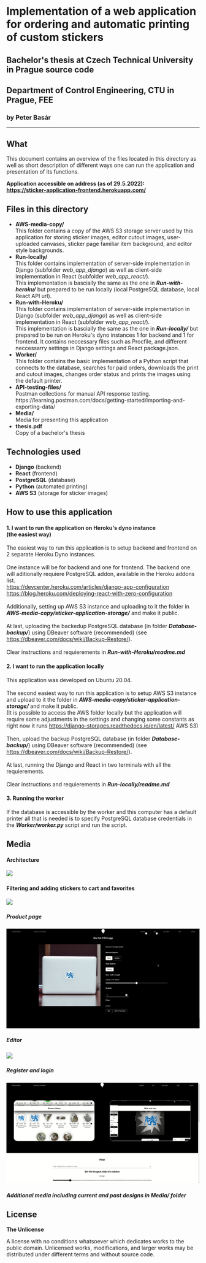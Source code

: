 # Implementation of a web application for ordering and automatic printing of custom stickers

## <b>Bachelor's thesis at Czech Technical University in Prague source code</b>
## Department of Control Engineering, CTU in Prague, FEE

### by Peter Basár

-----------------------------

## What

This document contains an overview of the files located in this directory as well as short description of different ways one can run the application and presentation of its functions.

<b>Application accessible on address (as of 29.5.2022): <br>
https://sticker-application-frontend.herokuapp.com/</b>

## Files in this directory

<ul>
  <li><b>AWS-media-copy/</b></li>
    This folder contains a copy of the AWS S3 storage server used by this application for storing sticker images, editor cutout images, user-uploaded canvases, sticker page familiar item background, and editor style backgrounds.
  
  <li><b>Run-locally/</b></li>
    This folder contains implementation of server-side implementation in Django (subfolder <i>web_app_django</i>) as well as client-side implementation in React (subfolder <i>web_app_react/</i>).
    <br>
    This implementation is bascially the same as the one in <b><i>Run-with-heroku/</i></b> but prepared to be run locally (local PostgreSQL database, local React API url). 

  <li><b>Run-with-Heroku/</b></li>
    This folder contains implementation of server-side implementation in Django (subfolder <i>web_app_django</i>) as well as client-side implementation in React (subfolder <i>web_app_react/</i>).
    <br>
    This implementation is bascially the same as the one in <b><i>Run-locally/</i></b> but prepared to be run on Heroku's dyno instances 1 for backend and 1 for frontend. It contains neccessary files such as Procfile, and different neccessarry settings in Django settings and React package.json.
  
  <li><b>Worker/</b></li>
    This folder contains the basic implementation of a Python script that connects to the database, searches for paid orders, downloads the print and cutout images, changes order status and prints the images using the default printer.

  <li><b>API-testing-files/</b></li>
    Postman collections for manual API response testing. 
    https://learning.postman.com/docs/getting-started/importing-and-exporting-data/ 

  <li><b>Media/</b></li>
    Media for presenting this application

  <li><b>thesis.pdf</b></li>
    Copy of a bachelor's thesis


</ul>


## Technologies used

- <b>Django</b> (backend)
- <b>React</b> (frontend)
- <b>PostgreSQL</b> (database)
- <b>Python</b> (automated printing)
- <b>AWS S3</b> (storage for sticker images)

## How to use this application



#### 1. I want to run the application on Heroku's dyno instance <br> (the easiest way)

The easiest way to run this application is to setup backend and frontend on 2 separate Heroku Dyno instances. 
<br><br>
One instance will be for backend and one for frontend. The backend one will aditionally requiere PostgreSQL addon, available in the Heroku addons list. 
<br>
https://devcenter.heroku.com/articles/django-app-configuration
<br>
https://blog.heroku.com/deploying-react-with-zero-configuration
<br><br>
Additionally, setting up AWS S3 instance and uploading to it the folder in <b><i>AWS-media-copy/sticker-application-storage/</i></b> and make it public. 
<br><br>
At last, uploading the backedup PostgreSQL database (in folder <b><i>Database-backup/</i></b>) using DBeaver software (recommended) (see https://dbeaver.com/docs/wiki/Backup-Restore/). 
<br><br>
Clear instructions and requierements in <b><i>Run-with-Heroku/readme.md</b></i> 


#### 2. I want to run the application locally

This application was developed on Ubuntu 20.04.
<br><br>
The second easiest way to run this application is to setup AWS S3 instance and upload to it the folder in <b><i>AWS-media-copy/sticker-application-storage/</i></b> and make it public. 
<br>
(It is possible to access the AWS folder locally but the application will require some adjustments in the settings and changing some constants as right now it runs https://django-storages.readthedocs.io/en/latest/ AWS S3)
<br><br>
Then, upload the backup PostgreSQL database (in folder <b><i>Database-backup/</i></b>) using DBeaver software (recommended) (see https://dbeaver.com/docs/wiki/Backup-Restore/). 
<br><br>
At last, running the Django and React in two terminals with all the requierements.
<br><br>
Clear instructions and requierements in <b><i>Run-locally/readme.md</b></i> 

#### 3. Running the worker

If the database is accessible by the worker and this computer has a default printer all that is needed is to specify PostgreSQL database credentials in the <b><i>Worker/worker.py</i></b> script and run the script.

## Media

#### Architecture

![](Media%5Capplication_architecture.png)

#### Filtering and adding stickers to cart and favorites

![](Media/homepage.gif)

##### Product page

![](Media/productpage.gif)

##### Editor

![](Media/editor.gif)

##### Register and login

![](Media/registerlogin.gif)

##### Additional media including current and past designs in <b>Media/</b> folder

## License

<b>The Unlicense</b>

A license with no conditions whatsoever which dedicates works to the public domain. Unlicensed works, modifications, and larger works may be distributed under different terms and without source code.